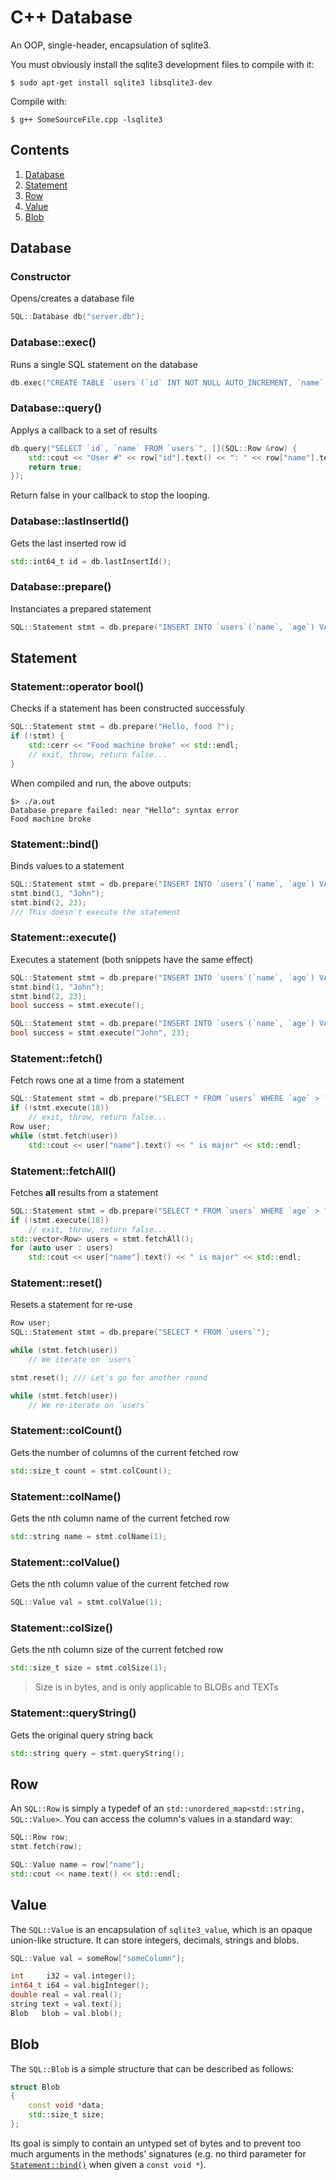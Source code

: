 C++ Database
============
An OOP, single-header, encapsulation of sqlite3.

You must obviously install the sqlite3 development files to compile with it:
```
$ sudo apt-get install sqlite3 libsqlite3-dev
```

Compile with:
```
$ g++ SomeSourceFile.cpp -lsqlite3
```

## Contents
1. [Database](#database)
2. [Statement](#statement)
3. [Row](#row)
4. [Value](#value)
5. [Blob](#blob)


## Database

### Constructor
Opens/creates a database file
```C++
SQL::Database db("server.db");
```

### Database::exec()
Runs a single SQL statement on the database
```C++
db.exec("CREATE TABLE `users`(`id` INT NOT NULL AUTO_INCREMENT, `name` VARCHAR(255) NOT NULL, `age` INT NOT NULL);");
```

### Database::query()
Applys a callback to a set of results
```C++
db.query("SELECT `id`, `name` FROM `users`", [](SQL::Row &row) {
	std::cout << "User #" << row["id"].text() << ": " << row["name"].text() << std::endl;
	return true;
});
```
Return false in your callback to stop the looping.

### Database::lastInsertId()
Gets the last inserted row id
```C++
std::int64_t id = db.lastInsertId();
```

### Database::prepare()
Instanciates a prepared statement
```C++
SQL::Statement stmt = db.prepare("INSERT INTO `users`(`name`, `age`) VALUES ('John', 23)");
```

## Statement

### Statement::operator bool()
Checks if a statement has been constructed successfuly
```C++
SQL::Statement stmt = db.prepare("Hello, food ?");
if (!stmt) {
	std::cerr << "Food machine broke" << std::endl;
	// exit, throw, return false...
}
```
When compiled and run, the above outputs:
```
$> ./a.out
Database prepare failed: near "Hello": syntax error
Food machine broke
```

### Statement::bind()
Binds values to a statement
```C++
SQL::Statement stmt = db.prepare("INSERT INTO `users`(`name`, `age`) VALUES (?, ?)");
stmt.bind(1, "John");
stmt.bind(2, 23);
/// This doesn't execute the statement
```

### Statement::execute()
Executes a statement (both snippets have the same effect)
```C++
SQL::Statement stmt = db.prepare("INSERT INTO `users`(`name`, `age`) VALUES (?, ?)");
stmt.bind(1, "John");
stmt.bind(2, 23);
bool success = stmt.execute();
```
```C++
SQL::Statement stmt = db.prepare("INSERT INTO `users`(`name`, `age`) VALUES (?, ?)");
bool success = stmt.execute("John", 23);
```

### Statement::fetch()
Fetch rows one at a time from a statement
```C++
SQL::Statement stmt = db.prepare("SELECT * FROM `users` WHERE `age` > ?");
if (!stmt.execute(18))
	// exit, throw, return false...
Row user;
while (stmt.fetch(user))
	std::cout << user["name"].text() << " is major" << std::endl;
```

### Statement::fetchAll()
Fetches **all** results from a statement
```C++
SQL::Statement stmt = db.prepare("SELECT * FROM `users` WHERE `age` > ?");
if (!stmt.execute(18))
	// exit, throw, return false...
std::vector<Row> users = stmt.fetchAll();
for (auto user : users)
	std::cout << user["name"].text() << " is major" << std::endl;
```

### Statement::reset()
Resets a statement for re-use
```C++
Row user;
SQL::Statement stmt = db.prepare("SELECT * FROM `users`");

while (stmt.fetch(user))
	// We iterate on `users`

stmt.reset(); /// Let's go for another round

while (stmt.fetch(user))
	// We re-iterate on `users`
```

### Statement::colCount()
Gets the number of columns of the current fetched row
```C++
std::size_t count = stmt.colCount();
```

### Statement::colName()
Gets the nth column name of the current fetched row
```C++
std::string name = stmt.colName(1);
```

### Statement::colValue()
Gets the nth column value of the current fetched row
```C++
SQL::Value val = stmt.colValue(1);
```

### Statement::colSize()
Gets the nth column size of the current fetched row
```C++
std::size_t size = stmt.colSize(1);
```
>Size is in bytes, and is only applicable to BLOBs and TEXTs

### Statement::queryString()
Gets the original query string back
```C++
std::string query = stmt.queryString();
```


## Row
An `SQL::Row` is simply a typedef of an `std::unordered_map<std::string, SQL::Value>`.
You can access the column's values in a standard way:
```C++
SQL::Row row;
stmt.fetch(row);

SQL::Value name = row["name"];
std::cout << name.text() << std::endl;
```


## Value
The `SQL::Value` is an encapsulation of `sqlite3_value`, which is an opaque union-like structure.
It can store integers, decimals, strings and blobs.

```C++
SQL::Value val = someRow["someColumn"];

int     i32 = val.integer();
int64_t i64 = val.bigInteger();
double real = val.real();
string text = val.text();
Blob   blob = val.blob();
```


## Blob
The `SQL::Blob` is a simple structure that can be described as follows:
```C++
struct Blob
{
	const void *data;
	std::size_t size;
};
```
Its goal is simply to contain an untyped set of bytes and to prevent too much arguments in the methods' signatures (e.g. no third parameter for [`Statement::bind()`](#statementbind) when given a `const void *`).
